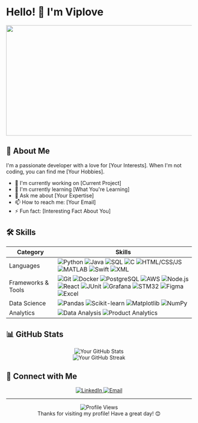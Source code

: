 # Hello! 👋 I'm Viplove

<div align="center">
  <img src="https://media.giphy.com/media/dWesBcTLavkZuG35MI/giphy.gif" width="600" height="300"/>
</div>

## 🚀 About Me

I'm a passionate developer with a love for [Your Interests]. When I'm not coding, you can find me [Your Hobbies].

- 🔭 I'm currently working on [Current Project]
- 🌱 I'm currently learning [What You're Learning]
- 💬 Ask me about [Your Expertise]
- 📫 How to reach me: [Your Email]
- ⚡ Fun fact: [Interesting Fact About You]

## 🛠️ Skills

<div align="center">

| Category | Skills |
|----------|--------|
| Languages | ![Python](https://img.shields.io/badge/-Python-3776AB?style=flat-square&logo=python&logoColor=white) ![Java](https://img.shields.io/badge/-Java-007396?style=flat-square&logo=java&logoColor=white) ![SQL](https://img.shields.io/badge/-SQL-4479A1?style=flat-square&logo=postgresql&logoColor=white) ![C](https://img.shields.io/badge/-C-A8B9CC?style=flat-square&logo=c&logoColor=black) ![HTML/CSS/JS](https://img.shields.io/badge/-HTML%2FCSS%2FJS-E34F26?style=flat-square&logo=html5&logoColor=white) ![MATLAB](https://img.shields.io/badge/-MATLAB-0076A8?style=flat-square&logo=mathworks&logoColor=white) ![Swift](https://img.shields.io/badge/-Swift-FA7343?style=flat-square&logo=swift&logoColor=white) ![XML](https://img.shields.io/badge/-XML-0C54C2?style=flat-square&logo=xml&logoColor=white) |
| Frameworks & Tools | ![Git](https://img.shields.io/badge/-Git-F05032?style=flat-square&logo=git&logoColor=white) ![Docker](https://img.shields.io/badge/-Docker-2496ED?style=flat-square&logo=docker&logoColor=white) ![PostgreSQL](https://img.shields.io/badge/-PostgreSQL-336791?style=flat-square&logo=postgresql&logoColor=white) ![AWS](https://img.shields.io/badge/-AWS-232F3E?style=flat-square&logo=amazon-aws&logoColor=white) ![Node.js](https://img.shields.io/badge/-Node.js-339933?style=flat-square&logo=node.js&logoColor=white) ![React](https://img.shields.io/badge/-React-61DAFB?style=flat-square&logo=react&logoColor=black) ![JUnit](https://img.shields.io/badge/-JUnit-25A162?style=flat-square&logo=junit5&logoColor=white) ![Grafana](https://img.shields.io/badge/-Grafana-F46800?style=flat-square&logo=grafana&logoColor=white) ![STM32](https://img.shields.io/badge/-STM32-03234B?style=flat-square&logo=stmicroelectronics&logoColor=white) ![Figma](https://img.shields.io/badge/-Figma-F24E1E?style=flat-square&logo=figma&logoColor=white) ![Excel](https://img.shields.io/badge/-Excel-217346?style=flat-square&logo=microsoft-excel&logoColor=white) |
| Data Science | ![Pandas](https://img.shields.io/badge/-Pandas-150458?style=flat-square&logo=pandas&logoColor=white) ![Scikit-learn](https://img.shields.io/badge/-Scikit--learn-F7931E?style=flat-square&logo=scikit-learn&logoColor=white) ![Matplotlib](https://img.shields.io/badge/-Matplotlib-11557c?style=flat-square&logo=python&logoColor=white) ![NumPy](https://img.shields.io/badge/-NumPy-013243?style=flat-square&logo=numpy&logoColor=white) |
| Analytics | ![Data Analysis](https://img.shields.io/badge/-Data%20Analysis-4285F4?style=flat-square&logo=google-analytics&logoColor=white) ![Product Analytics](https://img.shields.io/badge/-Product%20Analytics-00C7B7?style=flat-square&logo=google-analytics&logoColor=white) |

</div>


## 📊 GitHub Stats

<div align="center">
  <img src="https://github-readme-stats.vercel.app/api?username=YourGitHubUsername&show_icons=true&theme=radical" alt="Your GitHub Stats" />
</div>

<div align="center">
  <img src="https://github-readme-streak-stats.herokuapp.com/?user=YourGitHubUsername&theme=dark" alt="Your GitHub Streak" />
</div>

## 🤝 Connect with Me

<div align="center">
  <a href="www.linkedin.com/in/viploverahate">
    <img src="https://img.shields.io/badge/LinkedIn-0077B5?style=for-the-badge&logo=linkedin&logoColor=white" alt="LinkedIn" />
  </a>
  <a href="mailto:viplove@berkeley.edu">
    <img src="https://img.shields.io/badge/Gmail-D14836?style=for-the-badge&logo=gmail&logoColor=white" alt="Email" />
  </a>
</div>

---

<div align="center">
  <img src="https://komarev.com/ghpvc/?username=YourGitHubUsername&color=blueviolet" alt="Profile Views" />
</div>

<div align="center">
  Thanks for visiting my profile! Have a great day! 😊
</div>
